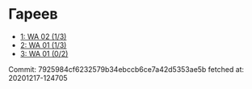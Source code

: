 # Гареев
- [1: WA 02 (1/3)](1.md)
- [2: WA 01 (1/3)](2.md)
- [3: WA 01 (0/2)](3.md)

Commit: 7925984cf6232579b34ebccb6ce7a42d5353ae5b
 fetched at: 20201217-124705

